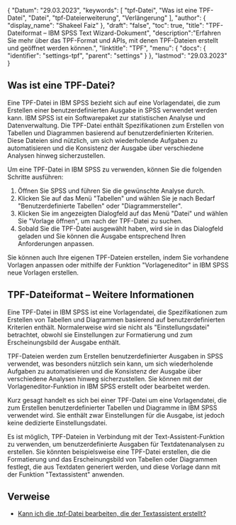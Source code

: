 {
"Datum": "29.03.2023",
  "keywords": [
"tpf-Datei",
"Was ist eine TPF-Datei",
"Datei",
"tpf-Dateierweiterung",
"Verlängerung"
],
  "author": {
"display_name": "Shakeel Faiz"
},
"draft": "false",
"toc": true,
"title": "TPF-Dateiformat – IBM SPSS Text Wizard-Dokument",
  "description":"Erfahren Sie mehr über das TPF-Format und APIs, mit denen TPF-Dateien erstellt und geöffnet werden können.",
"linktitle": "TPF",
  "menu": {
    "docs": {
      "identifier": "settings-tpf",
"parent": "settings"
}
},
"lastmod": "29.03.2023"
}

## Was ist eine TPF-Datei?

Eine TPF-Datei in IBM SPSS bezieht sich auf eine Vorlagendatei, die zum Erstellen einer benutzerdefinierten Ausgabe in SPSS verwendet werden kann. IBM SPSS ist ein Softwarepaket zur statistischen Analyse und Datenverwaltung. Die TPF-Datei enthält Spezifikationen zum Erstellen von Tabellen und Diagrammen basierend auf benutzerdefinierten Kriterien. Diese Dateien sind nützlich, um sich wiederholende Aufgaben zu automatisieren und die Konsistenz der Ausgabe über verschiedene Analysen hinweg sicherzustellen.

Um eine TPF-Datei in IBM SPSS zu verwenden, können Sie die folgenden Schritte ausführen:

1. Öffnen Sie SPSS und führen Sie die gewünschte Analyse durch.
2. Klicken Sie auf das Menü "Tabellen" und wählen Sie je nach Bedarf "Benutzerdefinierte Tabellen" oder "Diagrammersteller".
3. Klicken Sie im angezeigten Dialogfeld auf das Menü "Datei" und wählen Sie "Vorlage öffnen", um nach der TPF-Datei zu suchen.
4. Sobald Sie die TPF-Datei ausgewählt haben, wird sie in das Dialogfeld geladen und Sie können die Ausgabe entsprechend Ihren Anforderungen anpassen.

Sie können auch Ihre eigenen TPF-Dateien erstellen, indem Sie vorhandene Vorlagen anpassen oder mithilfe der Funktion "Vorlageneditor" in IBM SPSS neue Vorlagen erstellen.

## TPF-Dateiformat – Weitere Informationen

Eine TPF-Datei in IBM SPSS ist eine Vorlagendatei, die Spezifikationen zum Erstellen von Tabellen und Diagrammen basierend auf benutzerdefinierten Kriterien enthält. Normalerweise wird sie nicht als "Einstellungsdatei" betrachtet, obwohl sie Einstellungen zur Formatierung und zum Erscheinungsbild der Ausgabe enthält.

TPF-Dateien werden zum Erstellen benutzerdefinierter Ausgaben in SPSS verwendet, was besonders nützlich sein kann, um sich wiederholende Aufgaben zu automatisieren und die Konsistenz der Ausgabe über verschiedene Analysen hinweg sicherzustellen. Sie können mit der Vorlageneditor-Funktion in IBM SPSS erstellt oder bearbeitet werden.

Kurz gesagt handelt es sich bei einer TPF-Datei um eine Vorlagendatei, die zum Erstellen benutzerdefinierter Tabellen und Diagramme in IBM SPSS verwendet wird. Sie enthält zwar Einstellungen für die Ausgabe, ist jedoch keine dedizierte Einstellungsdatei.

Es ist möglich, TPF-Dateien in Verbindung mit der Text-Assistent-Funktion zu verwenden, um benutzerdefinierte Ausgaben für Textdatenanalysen zu erstellen. Sie könnten beispielsweise eine TPF-Datei erstellen, die die Formatierung und das Erscheinungsbild von Tabellen oder Diagrammen festlegt, die aus Textdaten generiert werden, und diese Vorlage dann mit der Funktion "Textassistent" anwenden.

## Verweise
* [Kann ich die .tpf-Datei bearbeiten, die der Textassistent erstellt?](https://www.ibm.com/support/pages/can-i-edit-tpf-file-text-wizard-creates)

